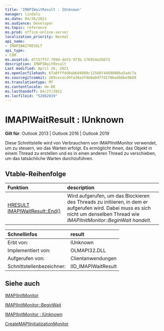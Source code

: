 ```yaml
---
title: 'IMAPIWaitResult : IUnknown'
manager: lindalu
ms.date: 04/26/2021
ms.audience: Developer
ms.topic: reference
ms.prod: office-online-server
localization_priority: Normal
api_name:
- IMAPIWAITRESULT
api_type:
- COM
ms.assetid: d7157f57-709d-4e53-973b-176954e2bb73
description: IMAPIWaitResult
Last modified: April 26, 2021
ms.openlocfilehash: 67a0fffdd0ab6d4989c12568f4d89808ba5adc7a
ms.sourcegitcommit: 289cececd9fa38a3f4b8a0d7fd1f86adb6be9689
ms.translationtype: MT
ms.contentlocale: de-DE
ms.lasthandoff: 04/27/2021
ms.locfileid: "52062039"
---
```

# <a name="imapiwaitresult--iunknown"></a>IMAPIWaitResult : IUnknown
  
**Gilt für**: Outlook 2013 | Outlook 2016 | Outlook 2019

Diese Schnittstelle wird von Verbrauchern von IMAPIInitMonitor verwendet, um zu steuern, wo das Warten erfolgt. Es ermöglicht ihnen, das Objekt in einem Thread zu erstellen und es in einen anderen Thread zu verschieben, um das tatsächliche Warten durchzuführen.

## <a name="vtable-order"></a>Vtable-Reihenfolge

| Funktion | description |
|:-----|:-----|
|[HRESULT IMAPIWaitResult::End()](imapiwaitresult-end.md)|Wird aufgerufen, um das Blockieren des Threads zu initiieren, in dem er aufgerufen wird. Dabei muss es sich nicht um denselben Thread wie *IMAPIInitMonitor::BeginWait handelt.*|

| Schnellinfos | result |
|:-----|:-----|
|Erbt von:  <br/> |IUnknown  <br/> |
|Implementiert von:  <br/> |  OLMAPI32.DLL<br/> |
|Aufgerufen von:  <br/> |Clientanwendungen  <br/> |
|Schnittstellenbezeichner:  <br/> |IID_IMAPIWaitResult  <br/> |

## <a name="see-also"></a>Siehe auch

[IMAPIInitMonitor](imapiinitmonitoriunknown.md)

[IMAPIInitMonitor::BeginWait](imapiinitmonitor-beginwait.md)

[IMAPIInitMonitor : IUnknown](imapiinitmonitoriunknown.md)

[CreateMAPIInitializationMonitor](createmapiinitializationmonitor.md)
